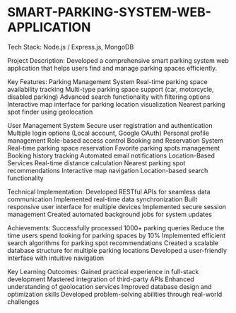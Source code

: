 # SMART-PARKING-SYSTEM-WEB-APPLICATION
Tech Stack: Node.js / Express.js, MongoDB

Project Description:
  Developed a comprehensive smart parking system web application that helps users find and manage parking spaces efficiently.

Key Features:
  Parking Management System
  Real-time parking space availability tracking
  Multi-type parking space support (car, motorcycle, disabled parking)
  Advanced search functionality with filtering options
  Interactive map interface for parking location visualization
  Nearest parking spot finder using geolocation

User Management System
  Secure user registration and authentication
  Multiple login options (Local account, Google OAuth)
  Personal profile management
  Role-based access control
  Booking and Reservation System
  Real-time parking space reservation
  Favorite parking spots management
  Booking history tracking
  Automated email notifications
  Location-Based Services
  Real-time distance calculation
  Nearest parking spot recommendations
  Interactive map navigation
  Location-based search functionality

Technical Implementation:
  Developed RESTful APIs for seamless data communication
  Implemented real-time data synchronization
  Built responsive user interface for multiple devices
  Implemented secure session management
  Created automated background jobs for system updates

Achievements:
  Successfully processed 1000+ parking queries
  Reduce the time users spend looking for parking spaces by 10%
  Implemented efficient search algorithms for parking spot recommendations
  Created a scalable database structure for multiple parking locations
  Developed a user-friendly interface with intuitive navigation
  
Key Learning Outcomes:
  Gained practical experience in full-stack development
  Mastered integration of third-party APIs
  Enhanced understanding of geolocation services
  Improved database design and optimization skills
  Developed problem-solving abilities through real-world challenges
